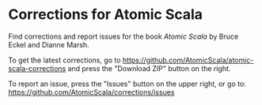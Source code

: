Corrections for Atomic Scala
============================

Find corrections and report issues for the book *Atomic Scala* by Bruce Eckel and Dianne Marsh.

To get the latest corrections, go to https://github.com/AtomicScala/atomic-scala-corrections and
press the "Download ZIP" button on the right.

To report an issue, press the "Issues" button on the upper right, or go to:
https://github.com/AtomicScala/corrections/issues

